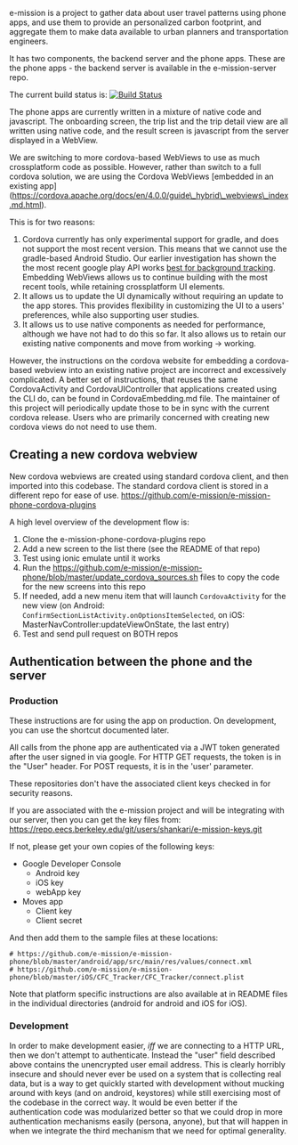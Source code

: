 e-mission is a project to gather data about user travel patterns using phone
apps, and use them to provide an personalized carbon footprint, and aggregate
them to make data available to urban planners and transportation engineers.

It has two components, the backend server and the phone apps. These are the
phone apps - the backend server is available in the e-mission-server repo.

The current build status is:
[![Build Status](https://amplab.cs.berkeley.edu/jenkins/buildStatus/icon?job=e-mission-phone-android-build)](https://amplab.cs.berkeley.edu/jenkins/view/E-Mission/job/e-mission-phone-android-build/)

The phone apps are currently written in a mixture of native code and
javascript. The onboarding screen, the trip list and the trip detail view are
all written using native code, and the result screen is javascript from the
server displayed in a WebView.

We are switching to more cordova-based WebViews to use as much crossplatform
code as possible. However, rather than switch to a full cordova solution, we
are using the Cordova WebViews [embedded in an existing app]
(https://cordova.apache.org/docs/en/4.0.0/guide\_hybrid\_webviews\_index.md.html).

This is for two reasons:

1. Cordova currently has only experimental support for gradle, and does not support the most recent version. This means that we cannot use the gradle-based Android Studio. Our earlier investigation has shown the the most recent google play API works [best for background tracking](http://www.shankari.org/2015/02/unit-testing-for-location-tracking-on.html). Embedding WebViews allows us to continue building with the most recent tools, while retaining crossplatform UI elements.
1. It allows us to update the UI dynamically without requiring an update to the app stores. This provides flexibility in customizing the UI to a users' preferences, while also supporting user studies.
1. It allows us to use native components as needed for performance, although we have not had to do this so far. It also allows us to retain our existing native components and move from working -> working.

However, the instructions on the cordova website for embedding a cordova-based
webview into an existing native project are incorrect and excessively
complicated. A better set of instructions, that reuses the same CordovaActivity
and CordovaUIController that applications created using the CLI do, can be
found in CordovaEmbedding.md file. The maintainer of this project will
periodically update those to be in sync with the current cordova release. Users
who are primarily concerned with creating new cordova views do not need to use
them.

## Creating a new cordova webview
New cordova webviews are created using standard cordova client, and then
imported into this codebase. The standard cordova client is stored in a
different repo for ease of use.
https://github.com/e-mission/e-mission-phone-cordova-plugins

A high level overview of the development flow is:

1. Clone the e-mission-phone-cordova-plugins repo
1. Add a new screen to the list there (see the README of that repo)
1. Test using ionic emulate until it works
1. Run the https://github.com/e-mission/e-mission-phone/blob/master/update_cordova_sources.sh files to copy the code for the new screens into this repo
1. If needed, add a new menu item that will launch `CordovaActivity` for the new view (on Android: `ConfirmSectionListActivity.onOptionsItemSelected`, on iOS: MasterNavController:updateViewOnState, the last entry)
1. Test and send pull request on BOTH repos

## Authentication between the phone and the server

### Production
These instructions are for using the app on production. On development, you can
use the shortcut documented later.

All calls from the phone app are authenticated via a JWT token generated after
the user signed in via google. For HTTP GET requests, the token is in the
"User" header. For POST requests, it is in the 'user' parameter.

These repositories don't have the associated client keys checked in for
security reasons.

If you are associated with the e-mission project and will be integrating with
our server, then you can get the key files from:
https://repo.eecs.berkeley.edu/git/users/shankari/e-mission-keys.git

If not, please get your own copies of the following keys:

* Google Developer Console
  - Android key
  - iOS key
  - webApp key
* Moves app
  - Client key
  - Client secret

And then add them to the sample files at these locations:

    # https://github.com/e-mission/e-mission-phone/blob/master/android/app/src/main/res/values/connect.xml
    # https://github.com/e-mission/e-mission-phone/blob/master/iOS/CFC_Tracker/CFC_Tracker/connect.plist

Note that platform specific instructions are also available at in README files
in the individual directories (android for android and iOS for iOS).

### Development
In order to make development easier, _iff_ we are connecting to a HTTP URL,
then we don't attempt to authenticate. Instead the "user" field described above
contains the unencrypted user email address. This is clearly horribly insecure
and should never ever be used on a system that is collecting real data, but is
a way to get quickly started with development without mucking around with keys
(and on android, keystores) while still exercising most of the codebase in the
correct way. It would be even better if the authentication code was modularized
better so that we could drop in more authentication mechanisms easily (persona,
anyone), but that will happen in when we integrate the third mechanism that we
need for optimal generality.
